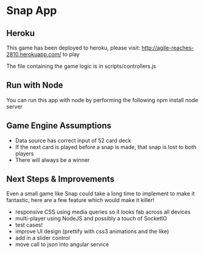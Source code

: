 Snap App
=================

## Heroku
This game has been deployed to heroku, please visit: http://agile-reaches-2810.herokuapp.com/ to play

The file containing the game logic is in scripts/controllers.js

## Run with Node
You can run this app with node by performing the following
npm install
node server

## Game Engine Assumptions
- Data source has correct input of 52 card deck
- If the next card is played before a snap is made, that snap is lost to both players
- There will always be a winner

## Next Steps & Improvements
Even a small game like Snap could take a long time to implement to make it fantastic, here are a few feature which would make it killer!

- responsive CSS using media queries so it looks fab across all devices
- multi-player using NodeJS and possibly a touch of SocketIO
- test cases!
- improve UI design (prettify with css3 animations and the like)
- add in a slider control
- move call to json into angular service
